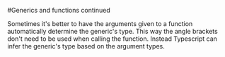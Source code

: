 #Generics and functions continued

Sometimes it's better to have the arguments given to a function
automatically determine the generic's type.
This way the angle brackets don't need to be used
when calling the function.
Instead Typescript can infer the generic's type
based on the argument types.
